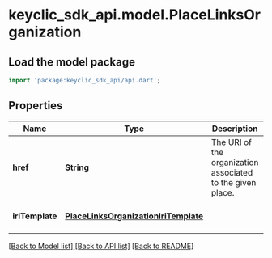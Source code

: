 # keyclic_sdk_api.model.PlaceLinksOrganization

## Load the model package
```dart
import 'package:keyclic_sdk_api/api.dart';
```

## Properties
Name | Type | Description | Notes
------------ | ------------- | ------------- | -------------
**href** | **String** | The URI of the organization associated to the given place. | [optional] [default to null]
**iriTemplate** | [**PlaceLinksOrganizationIriTemplate**](PlaceLinksOrganizationIriTemplate.md) |  | [optional] [default to null]

[[Back to Model list]](../README.md#documentation-for-models) [[Back to API list]](../README.md#documentation-for-api-endpoints) [[Back to README]](../README.md)


